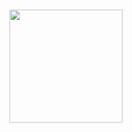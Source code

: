 
###

<div align="center">
  <img height="200" src="https://i.imgflip.com/65efzo.gif"  />
</div>

###
